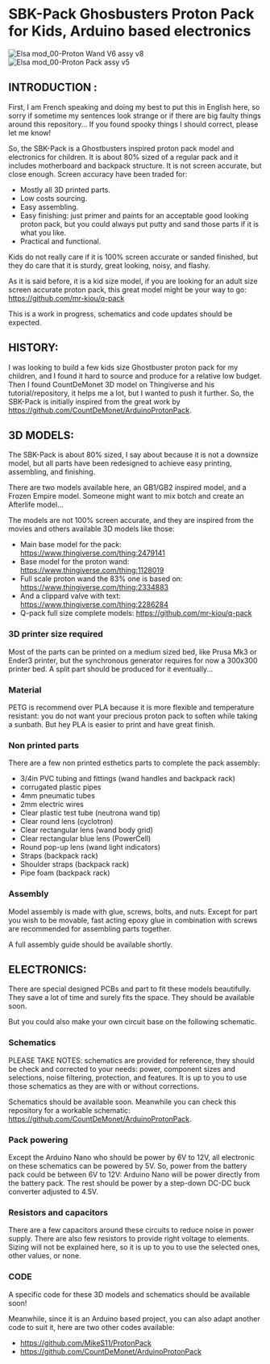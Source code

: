 # SBK-Pack Ghosbusters Proton Pack for Kids, Arduino based electronics

![Elsa mod_00-Proton Wand V6 assy v8](https://github.com/sbarabe/SBK-KidSizeProtonPackArduino/assets/74213612/b9ed1225-d423-41d9-be64-e7c17c225ae0)
![Elsa mod_00-Proton Pack assy v5](https://github.com/sbarabe/SBK-KidSizeProtonPackArduino/assets/74213612/abb95de4-9516-46d4-8b80-1d9e26ce9118)

## INTRODUCTION :

First, I am French speaking and doing my best to put this in English here, so sorry if sometime my sentences look strange or if there are big faulty things around this repository... If you found spooky things I should correct, please let me know!

So, the SBK-Pack is a Ghostbusters inspired proton pack model and electronics for children. It is about 80% sized of a regular pack and it includes motherboard and backpack structure. It is not screen accurate, but close enough. Screen accuracy have been traded for:
* Mostly all 3D printed parts.
* Low costs sourcing.
* Easy assembling.
* Easy finishing: just primer and paints for an acceptable good looking proton pack, but you could always put putty and sand those parts if it is what you like.
* Practical and functional.

Kids do not really care if it is 100% screen accurate or sanded finished, but they do care that it is sturdy, great looking, noisy, and flashy.

As it is said before, it is a kid size model, if you are looking for an adult size screen accurate proton pack, this great model might be your way to go: https://github.com/mr-kiou/q-pack

This is a work in progress, schematics and code updates should be expected.

## HISTORY:

I was looking to build a few kids size Ghostbuster proton pack for my children, and I found it hard to source and produce for a relative low budget. Then I found CountDeMonet 3D model on Thingiverse and his tutorial/repository, it helps me a lot, but I wanted to push it further. So, the SBK-Pack is initially inspired from the great work by https://github.com/CountDeMonet/ArduinoProtonPack.
  
## 3D MODELS:

The SBK-Pack is about 80% sized, I say about because it is not a downsize model, but all parts have been redesigned to achieve easy printing, assembling, and finishing.

There are two models available here, an GB1/GB2 inspired model, and a Frozen Empire model. Someone might want to mix botch and create an Afterlife model...

The models are not 100% screen accurate, and they are inspired from the movies and others available 3D models like those:
* Main base model for the pack: https://www.thingiverse.com/thing:2479141
* Base model for the proton wand: https://www.thingiverse.com/thing:1128019
* Full scale proton wand the 83% one is based on: https://www.thingiverse.com/thing:2334883
* And a clippard valve with text: https://www.thingiverse.com/thing:2286284
* Q-pack full size complete models: https://github.com/mr-kiou/q-pack
  
### 3D printer size required

Most of the parts can be printed on a medium sized bed, like Prusa Mk3 or Ender3 printer, but the synchronous generator requires for now a 300x300 printer bed. A split part should be produced for it eventually...

### Material

PETG is recommend over PLA because it is more flexible and temperature resistant: you do not want your precious proton pack to soften while taking a sunbath. But hey PLA is easier to print and have great finish.

### Non printed parts

There are a few non printed esthetics parts to complete the pack assembly:
- 3/4in PVC tubing and fittings (wand handles and backpack rack)
- corrugated plastic pipes
- 4mm pneumatic tubes
- 2mm electric wires
- Clear plastic test tube (neutrona wand tip)
- Clear round lens (cyclotron)
- Clear rectangular lens (wand body grid)
- Clear rectangular blue lens (PowerCell)
- Round pop-up lens (wand light indicators)
- Straps (backpack rack)
- Shoulder straps (backpack rack)
- Pipe foam (backpack rack)

### Assembly

  Model assembly is made with glue, screws, bolts, and nuts. Except for part you wish to be movable, fast acting epoxy glue in combination with screws are recommended for assembling parts together.

  A full assembly guide should be available shortly.

## ELECTRONICS:

There are special designed PCBs and part to fit these models beautifully. They save a lot of time and surely fits the space. They should be available soon.

But you could also make your own circuit base on the following schematic.
  
### Schematics

PLEASE TAKE NOTES: schematics are provided for reference, they should be check and corrected to your needs: power, component sizes and selections, noise filtering, protection, and features. It is up to you to use those schematics as they are with or without corrections. 

Schematics should be available soon. Meanwhile you can check this repository for a workable schematic: https://github.com/CountDeMonet/ArduinoProtonPack.
  
###  Pack powering
  
Except the Arduino Nano who should be power by 6V to 12V, all electronic on these schematics can be powered by 5V. 
So, power from the battery pack could be between 6V to 12V: Arduino Nano will be power directly from the battery pack.
The rest should be power by a step-down DC-DC buck converter adjusted to 4.5V.
  
###  Resistors and capacitors

There are a few capacitors around these circuits to reduce noise in power supply. 
There are also few resistors to provide right voltage to elements.
Sizing will not be explained here, so it is up to you to use the selected ones, other values, or none.


###  CODE

A specific code for these 3D models and schematics should be available soon!

Meanwhile, since it is an Arduino based project, you can also adapt another code to suit it, here are two other codes available:
- https://github.com/MikeS11/ProtonPack
- https://github.com/CountDeMonet/ArduinoProtonPack


  
  



  
  
